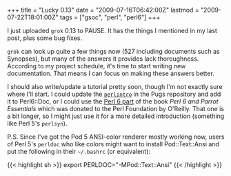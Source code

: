 +++
title = "Lucky 0.13"
date = "2009-07-16T06:42:00Z"
lastmod = "2009-07-22T18:01:00Z"
tags = ["gsoc", "perl", "perl6"]
+++

I just uploaded `grok` 0.13 to PAUSE. It has the things I mentioned in my last
post, plus some bug fixes.

`grok` can look up quite a few things now (527 including documents such as
Synopses), but many of the answers it provides lack thoroughness. According to
my project schedule, it's time to start writing new documentation. That means
I can focus on making these answers better.
<!--more-->

I should also write/update a tutorial pretty soon, though I'm not exactly sure
where I'll start. I could update the
[`perlintro`](http://svn.pugscode.org/pugs/docs/Perl6/Tutorial/perlintro.pod6)
in the Pugs repository and add it to Perl6::Doc, or I could use the [Perl 6
part](http://svn.pugscode.org/pugs/docs/tutorial/) of the book _Perl 6 and
Parrot Essentials_ which was donated to the Perl Foundation by O'Reilly. That
one is a bit longer, so I might just use it for a more detailed introduction
(something like Perl 5's `perlsyn`).

P.S. Since I've got the Pod 5 ANSI-color renderer mostly working now, users of
Perl 5's `perldoc` who like colors might want to install Pod::Text::Ansi
and put the following in their `~/.bashrc` (or equivalent):

{{< highlight sh >}}
export PERLDOC="-MPod::Text::Ansi"
{{< /highlight >}}
